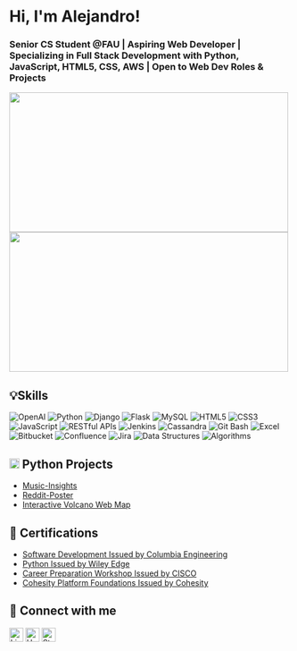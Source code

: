 # Hi, I'm Alejandro!

### Senior CS Student @FAU | Aspiring Web Developer | Specializing in Full Stack Development with Python, JavaScript, HTML5, CSS, AWS | Open to Web Dev Roles & Projects

<img src="https://github-readme-stats.vercel.app/api?username=alej4ndro-cm&show_icons=true&theme=default" width="500" height="250"> <img src="https://github-readme-stats.vercel.app/api/top-langs?username=alej4ndro-cm&hide=html&layout=compact&theme=default" width="500" height="250">

## 💡Skills
![OpenAI](https://img.shields.io/badge/-OpenAI-412991?style=flat&logo=openai&logoColor=white)
![Python](https://img.shields.io/badge/-Python-3776AB?style=flat&logo=Python&logoColor=white)
![Django](https://img.shields.io/badge/-Django-092E20?style=flat&logo=django&logoColor=white)
![Flask](https://img.shields.io/badge/-Flask-000000?style=flat&logo=flask&logoColor=white)
![MySQL](https://img.shields.io/badge/-MySQL-4479A1?style=flat&logo=mysql&logoColor=white)
![HTML5](https://img.shields.io/badge/-HTML5-E34F26?style=flat&logo=html5&logoColor=white)
![CSS3](https://img.shields.io/badge/-CSS3-1572B6?style=flat&logo=css3&logoColor=white)
![JavaScript](https://img.shields.io/badge/-JavaScript-F7DF1E?style=flat&logo=javascript&logoColor=black)
![RESTful APIs](https://img.shields.io/badge/-RESTful%20APIs-009688?style=flat)
![Jenkins](https://img.shields.io/badge/-Jenkins-D24939?style=flat&logo=jenkins&logoColor=white)
![Cassandra](https://img.shields.io/badge/-Cassandra-1287B1?style=flat&logo=apache-cassandra&logoColor=white)
![Git Bash](https://img.shields.io/badge/-Git%20Bash-lightgrey?style=flat&logo=git&logoColor=white)
![Excel](https://img.shields.io/badge/-Excel-217346?style=flat&logo=microsoft-excel&logoColor=white)
![Bitbucket](https://img.shields.io/badge/-Bitbucket-0052CC?style=flat&logo=bitbucket&logoColor=white)
![Confluence](https://img.shields.io/badge/-Confluence-172B4D?style=flat&logo=confluence&logoColor=white)
![Jira](https://img.shields.io/badge/-Jira-0052CC?style=flat&logo=jira&logoColor=white)
![Data Structures](https://img.shields.io/badge/-Data%20Structures-brightgreen)
![Algorithms](https://img.shields.io/badge/-Algorithms-yellowgreen)

## <img src="https://simpleicons.org/icons/python.svg" alt="Python" width="18" height="18"> Python Projects

- [Music-Insights](https://github.com/alej4ndro-cm/Python-Projects/tree/main/Music-Insights)
- [Reddit-Poster](https://github.com/alej4ndro-cm//Python-Projects/tree/main/Reddit-Poster)
- [Interactive Volcano Web Map](https://github.com/alej4ndro-cm/Python-Projects/tree/main/interactiveVolcanoWebMap)

## 📃 Certifications

- [Software Development Issued by Columbia Engineering](https://www.credly.com/badges/dee58675-5581-4107-abb4-311f9d73c1a3/public_url)
- [Python Issued by Wiley Edge](https://www.credly.com/badges/0e7e7ab7-17fb-4289-b5e0-51fbb3f218ed/public_url)
- [Career Preparation Workshop Issued by CISCO](https://www.credly.com/badges/4721a09c-afcb-40d2-9b99-beb48c165615/public_url)
- [Cohesity Platform Foundations Issued by Cohesity](https://www.credly.com/badges/aad677ac-a981-4257-950a-3079ba9819a9/public_url)

## 🔗 Connect with me

[<img alt="LinkedIn" height="25" src="https://cdn2.iconfinder.com/data/icons/social-icon-3/512/social_style_3_in-306.png"/>](https://www.linkedin.com/in/bs-cs-alejandro-m/)
[<img alt="Handshake" height="25" src="https://handshake-production-cdn.joinhandshake.com/apple-touch-icon.png"/>](https://app.joinhandshake.com/stu/users/31690724)
[<img alt="StackOverflow" height="25" src="https://user-images.githubusercontent.com/90579820/216894913-8199707b-58f0-4b54-af0d-5291055d1364.png"/>](https://stackoverflow.com/users/16946785/alejandro-munoz/)

<!--
**alej4ndro-cm/about-me** is a ✨ _special_ ✨ repository because its `README.md` (this file) appears on your GitHub profile.
-->
<!--
Here are some ideas to get you started:

- 🔭 I’m currently working on ...
- 🌱 I’m currently learning ...
- 👯 I’m looking to collaborate on ...
- 🤔 I’m looking for help with ...
- 💬 Ask me about ...
- 📫 How to reach me: ...
- 😄 Pronouns: ...
- ⚡ Fun fact: ...
-->
